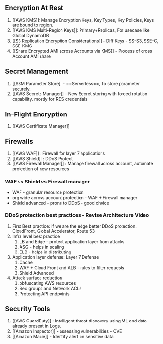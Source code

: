 ## Encryption At Rest 
1. [[AWS KMS]]: Manage Encryption Keys, Key Types, Key Policies, Keys are bound to region.
2. [[AWS KMS Multi-Region Keys]]: Primary+Replicas, For usecase like Global DynamoDB
3. [[S3 Replication Encryption Considerations]] - Diff Keys - SS-S3, SSE-C, SSE-KMS
4. [[Share Encrypted AMI across Accounts via KMS]] - Process of cross Account AMI share

## Secret Management
1. [[SSM Parameter Store]] - ==Serverless==, To store parameter securely.
2. [[AWS Secrets Manager]] - New Secret storing with forced rotation capability. mostly for RDS credentials

## In-Flight Encryption 
1. [[AWS Certificate Manager]] 

## Firewalls
1. [[AWS WAF]] : Firewall for layer 7 applications
2. [[AWS Shield]] : DDoS Protect
3. [[AWS Firewall Manager]] : Manage firewall across account, automate protection of new resources
### WAF vs Shield vs Firewall manager
- WAF - granular resource protection 
- org wide across account protection - WAF + Firewall manager
- Shield advanced - prone to DDoS - good choice
### DDoS protection best practices - Revise Architecture Video
1. First Best practice: if we are the edge better DDoS protection. CloudFront, Global Accelerator, Route 53
2. Infra level best practice
	1. LB and Edge - protect application layer from attacks
	2. ASG - helps in scaling 
	3. ELB - helps in distributing
3. Application layer defense: Layer 7 Defense
	1. Cache 
	2. WAF + Cloud Front and ALB - rules to filter requests 
	3. Shield Advanced
4. Attack surface reduction 
	1. obfuscating AWS resources 
	2. Sec groups and Network ACLs
	3. Protecting API endpoints

## Security Tools
1. [[AWS GuardDuty]] : Intelligent threat discovery using ML and data already present in Logs.
2. [[Amazon Inspector]] - assessing vulnerabilities - CVE
3. [[Amazon Macie]] - Identify alert on sensitive data